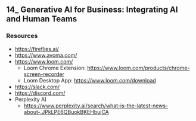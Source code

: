 ## 14_ Generative AI for Business: Integrating AI and Human Teams

### Resources
- https://fireflies.ai/
- https://www.avoma.com/
- https://www.loom.com/
  - Loom Chrome Extension: https://www.loom.com/products/chrome-screen-recorder
  - Loom Desktop App: https://www.loom.com/download
- https://slack.com/
- https://discord.com/
- Perplexity AI
  - https://www.perplexity.ai/search/what-is-the-latest-news-about-.JPkLPE6QBuokBKEHbujCA